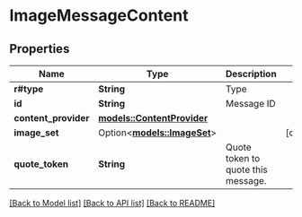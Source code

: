 # ImageMessageContent

## Properties

Name | Type | Description | Notes
------------ | ------------- | ------------- | -------------
**r#type** | **String** | Type | 
**id** | **String** | Message ID | 
**content_provider** | [**models::ContentProvider**](ContentProvider.md) |  | 
**image_set** | Option<[**models::ImageSet**](ImageSet.md)> |  | [optional]
**quote_token** | **String** | Quote token to quote this message.  | 

[[Back to Model list]](../README.md#documentation-for-models) [[Back to API list]](../README.md#documentation-for-api-endpoints) [[Back to README]](../README.md)


